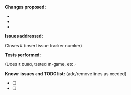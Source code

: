 <!--- (**********************************)
      (** Fill in the following fields **)
      (**********************************) --->

**Changes proposed:**

-  
-  
-  

**Issues addressed:**

Closes #  (insert issue tracker number)


**Tests performed:**

(Does it build, tested in-game, etc.)


**Known issues and TODO list:** (add/remove lines as needed)

- [ ] 
- [ ] 


<!--- Notes
- Enable the setting "[√] Allow edits from maintainers." when creating your pull request.
- If this PR only contains SQL files, open a new issue instead and post or link the SQL in the issue.
- When adding new SQL files, name them 9999_99_99_99_db_name.sql to reduce the chance of possible merge conflicts.
--->
